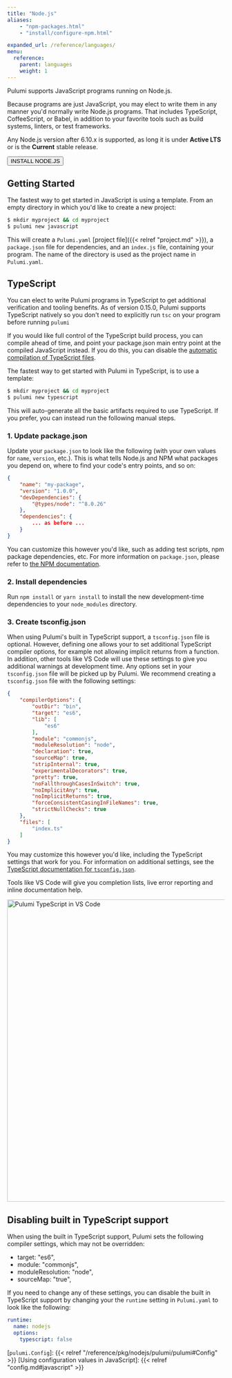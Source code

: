 ```yaml
---
title: "Node.js"
aliases:
    - "npm-packages.html"
    - "install/configure-npm.html"

expanded_url: /reference/languages/
menu:
  reference:
    parent: languages
    weight: 1
---
```


Pulumi supports JavaScript programs running on Node.js.

Because programs are just JavaScript, you may elect to write them in any manner you'd normally write Node.js programs.
That includes TypeScript, CoffeeScript, or Babel, in addition to your favorite tools such as build systems, linters, or
test frameworks.

Any Node.js version after 6.10.x is supported, as long it is under **Active LTS** or is the **Current** stable release.

<a href="https://nodejs.org/en/download/" target="_blank"><button class="button primary small">INSTALL NODE.JS</button></a>

## Getting Started

The fastest way to get started in JavaScript is using a template.  From an empty directory in which you'd like to create a new project:

```bash
$ mkdir myproject && cd myproject
$ pulumi new javascript
```

This will create a `Pulumi.yaml` [project file]({{< relref "project.md" >}}), a `package.json` file for dependencies, and an `index.js` file, containing your program. The name of the directory is used as the project name in `Pulumi.yaml`.

## TypeScript

You can elect to write Pulumi programs in TypeScript to get additional verification and tooling benefits. As of version 0.15.0, Pulumi supports TypeScript natively so you don't need to explicitly run `tsc` on your program before running `pulumi`

If you would like full control of the TypeScript build process, you can compile ahead of time, and point your package.json main entry point at the compiled JavaScript instead. If you do this, you can disable the [automatic compilation of TypeScript files](#disabling-built-in-typescript-support).

The fastest way to get started with Pulumi in TypeScript, is to use a template:

```bash
$ mkdir myproject && cd myproject
$ pulumi new typescript
```

This will auto-generate all the basic artifacts required to use TypeScript. If you prefer, you can instead run the following manual steps.

### 1. Update package.json

Update your `package.json` to look like the following (with your own values for `name`, `version`, etc.).  This
is what tells Node.js and NPM what packages you depend on, where to find your code's entry points, and so on:

```json
{
    "name": "my-package",
    "version": "1.0.0",
    "devDependencies": {
        "@types/node": "^8.0.26"
    },
    "dependencies": {
        ... as before ...
    }
}
```

You can customize this however you'd like, such as adding test scripts, npm package dependencies, etc.  For more information on `package.json`, please refer to [the NPM documentation](https://docs.npmjs.com/files/package.json).

### 2. Install dependencies

Run `npm install` or `yarn install` to install the new development-time dependencies to your `node_modules` directory.

### 3. Create tsconfig.json

When using Pulumi's built in TypeScript support, a `tsconfig.json` file is optional. However, defining one allows your to set additional TypeScript compiler options, for example not allowing implicit returns from a function. In addition, other tools like VS Code will use these settings to give you additional warnings at development time. Any options set in your `tsconfig.json` file will be picked up by Pulumi. We recommend creating a `tsconfig.json` file with the following settings:

```json
{
    "compilerOptions": {
        "outDir": "bin",
        "target": "es6",
        "lib": [
            "es6"
        ],
        "module": "commonjs",
        "moduleResolution": "node",
        "declaration": true,
        "sourceMap": true,
        "stripInternal": true,
        "experimentalDecorators": true,
        "pretty": true,
        "noFallthroughCasesInSwitch": true,
        "noImplicitAny": true,
        "noImplicitReturns": true,
        "forceConsistentCasingInFileNames": true,
        "strictNullChecks": true
    },
    "files": [
        "index.ts"
    ]
}
```

You may customize this however you'd like, including the TypeScript settings that work for you.  For
information on additional settings, see the [TypeScript documentation for `tsconfig.json`](https://www.typescriptlang.org/docs/handbook/tsconfig-json.html).

Tools like VS Code will give you completion lists, live error reporting and inline documentation help.

<img src="/images/reference/vscode.png" alt="Pulumi TypeScript in VS Code" width="700">

## Disabling built in TypeScript support

When using the built in TypeScript support, Pulumi sets the following compiler settings, which may not be overridden:

- target: "es6",
- module: "commonjs",
- moduleResolution: "node",
- sourceMap: "true",

If you need to change any of these settings, you can disable the built in TypeScript support by changing your the `runtime` setting in `Pulumi.yaml` to look like the following:

```yaml
runtime:
  name: nodejs
  options:
    typescript: false
```

<!-- LINKS -->
[`pulumi.Config`]: {{< relref "/reference/pkg/nodejs/pulumi/pulumi#Config" >}}
[Using configuration values in JavaScript]: {{< relref "config.md#javascript" >}}
<!-- END LINKS -->
